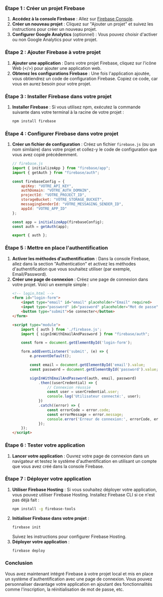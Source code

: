 ### Étape 1 : Créer un projet Firebase

1. **Accédez à la console Firebase** : Allez sur [Firebase Console](https://console.firebase.google.com/).
2. **Créer un nouveau projet** : Cliquez sur "Ajouter un projet" et suivez les instructions pour créer un nouveau projet.
3. **Configurer Google Analytics** (optionnel) : Vous pouvez choisir d'activer ou non Google Analytics pour votre projet.

### Étape 2 : Ajouter Firebase à votre projet

1. **Ajouter une application** : Dans votre projet Firebase, cliquez sur l'icône Web (</>) pour ajouter une application web.
2. **Obtenez les configurations Firebase** : Une fois l'application ajoutée, vous obtiendrez un code de configuration Firebase. Copiez ce code, car vous en aurez besoin pour votre projet.

### Étape 3 : Installer Firebase dans votre projet

1. **Installer Firebase** : Si vous utilisez npm, exécutez la commande suivante dans votre terminal à la racine de votre projet :
   ```bash
   npm install firebase
   ```

### Étape 4 : Configurer Firebase dans votre projet

1. **Créer un fichier de configuration** : Créez un fichier `firebase.js` (ou un nom similaire) dans votre projet et collez-y le code de configuration que vous avez copié précédemment.
   ```javascript
   // firebase.js
   import { initializeApp } from "firebase/app";
   import { getAuth } from "firebase/auth";

   const firebaseConfig = {
       apiKey: "VOTRE_API_KEY",
       authDomain: "VOTRE_AUTH_DOMAIN",
       projectId: "VOTRE_PROJECT_ID",
       storageBucket: "VOTRE_STORAGE_BUCKET",
       messagingSenderId: "VOTRE_MESSAGING_SENDER_ID",
       appId: "VOTRE_APP_ID"
   };

   const app = initializeApp(firebaseConfig);
   const auth = getAuth(app);

   export { auth };
   ```

### Étape 5 : Mettre en place l'authentification

1. **Activer les méthodes d'authentification** : Dans la console Firebase, allez dans la section "Authentication" et activez les méthodes d'authentification que vous souhaitez utiliser (par exemple, Email/Password).
2. **Créer une page de connexion** : Créez une page de connexion dans votre projet. Voici un exemple simple :
   ```html
   <!-- login.html -->
   <form id="login-form">
       <input type="email" id="email" placeholder="Email" required>
       <input type="password" id="password" placeholder="Mot de passe" required>
       <button type="submit">Se connecter</button>
   </form>

   <script type="module">
       import { auth } from './firebase.js';
       import { signInWithEmailAndPassword } from "firebase/auth";

       const form = document.getElementById('login-form');

       form.addEventListener('submit', (e) => {
           e.preventDefault();

           const email = document.getElementById('email').value;
           const password = document.getElementById('password').value;

           signInWithEmailAndPassword(auth, email, password)
               .then((userCredential) => {
                   // Connexion réussie
                   const user = userCredential.user;
                   console.log('Utilisateur connecté:', user);
               })
               .catch((error) => {
                   const errorCode = error.code;
                   const errorMessage = error.message;
                   console.error('Erreur de connexion:', errorCode, errorMessage);
               });
       });
   </script>
   ```

### Étape 6 : Tester votre application

1. **Lancer votre application** : Ouvrez votre page de connexion dans un navigateur et testez le système d'authentification en utilisant un compte que vous avez créé dans la console Firebase.

### Étape 7 : Déployer votre application

1. **Utiliser Firebase Hosting** : Si vous souhaitez déployer votre application, vous pouvez utiliser Firebase Hosting. Installez Firebase CLI si ce n'est pas déjà fait :
   ```bash
   npm install -g firebase-tools
   ```
2. **Initialiser Firebase dans votre projet** :
   ```bash
   firebase init
   ```
   Suivez les instructions pour configurer Firebase Hosting.
3. **Déployer votre application** :
   ```bash
   firebase deploy
   ```

### Conclusion

Vous avez maintenant intégré Firebase à votre projet local et mis en place un système d'authentification avec une page de connexion. Vous pouvez personnaliser davantage votre application en ajoutant des fonctionnalités comme l'inscription, la réinitialisation de mot de passe, etc.